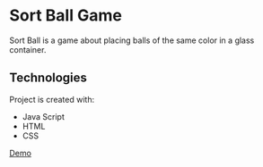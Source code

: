 # Sort Ball Game

Sort Ball is a game about placing balls of the same color in a glass container. 

## Technologies

Project is created with:
* Java Script
* HTML
* CSS

[Demo](https://erykfryderyk.github.io/Sort-Ball-Game-/)
